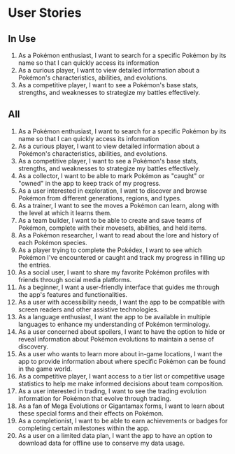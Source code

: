 # User Stories

## In Use
1. As a Pokémon enthusiast, I want to search for a specific Pokémon by its name so that I can quickly access its information
2. As a curious player, I want to view detailed information about a Pokémon's characteristics, abilities, and evolutions.
3. As a competitive player, I want to see a Pokémon's base stats, strengths, and weaknesses to strategize my battles effectively.
## All
1. As a Pokémon enthusiast, I want to search for a specific Pokémon by its name so that I can quickly access its information
2. As a curious player, I want to view detailed information about a Pokémon's characteristics, abilities, and evolutions.
3. As a competitive player, I want to see a Pokémon's base stats, strengths, and weaknesses to strategize my battles effectively.
4. As a collector, I want to be able to mark Pokémon as "caught" or "owned" in the app to keep track of my progress.
5. As a user interested in exploration, I want to discover and browse Pokémon from different generations, regions, and types.
6. As a trainer, I want to see the moves a Pokémon can learn, along with the level at which it learns them.
7. As a team builder, I want to be able to create and save teams of Pokémon, complete with their movesets, abilities, and held items.
8. As a Pokémon researcher, I want to read about the lore and history of each Pokémon species.
9. As a player trying to complete the Pokédex, I want to see which Pokémon I've encountered or caught and track my progress in filling up the entries.
10. As a social user, I want to share my favorite Pokémon profiles with friends through social media platforms.
11. As a beginner, I want a user-friendly interface that guides me through the app's features and functionalities.
12. As a user with accessibility needs, I want the app to be compatible with screen readers and other assistive technologies.
13. As a language enthusiast, I want the app to be available in multiple languages to enhance my understanding of Pokémon terminology.
14. As a user concerned about spoilers, I want to have the option to hide or reveal information about Pokémon evolutions to maintain a sense of discovery.
15. As a user who wants to learn more about in-game locations, I want the app to provide information about where specific Pokémon can be found in the game world.
16. As a competitive player, I want access to a tier list or competitive usage statistics to help me make informed decisions about team composition.
17. As a user interested in trading, I want to see the trading evolution information for Pokémon that evolve through trading.
18. As a fan of Mega Evolutions or Gigantamax forms, I want to learn about these special forms and their effects on Pokémon.
19. As a completionist, I want to be able to earn achievements or badges for completing certain milestones within the app.
20. As a user on a limited data plan, I want the app to have an option to download data for offline use to conserve my data usage.